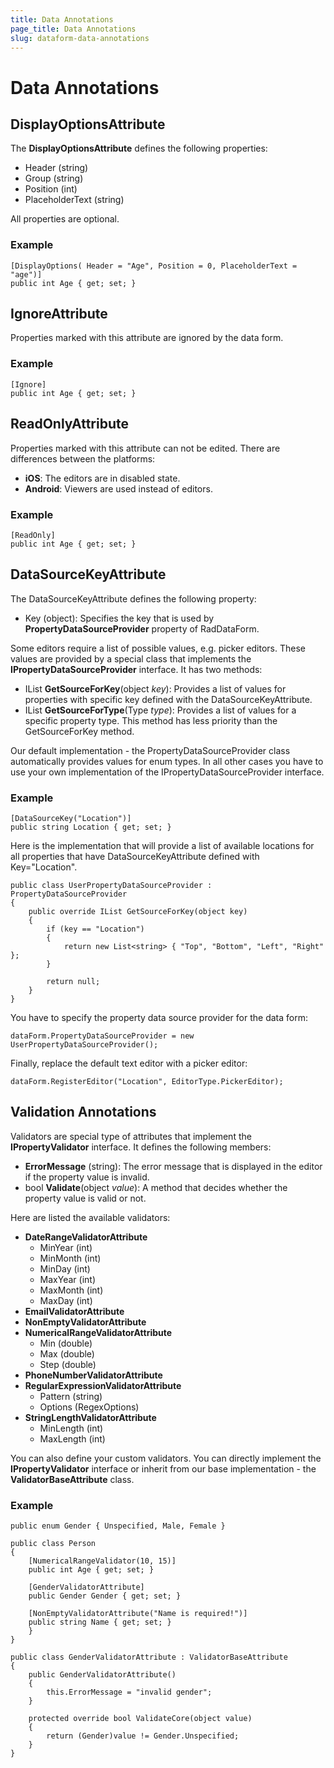 ```yaml
---
title: Data Annotations
page_title: Data Annotations
slug: dataform-data-annotations
---
```


# Data Annotations


## DisplayOptionsAttribute

The **DisplayOptionsAttribute** defines the following properties:

- Header (string)
- Group (string)
- Position (int)
- PlaceholderText (string)

All properties are optional.

### Example

	[DisplayOptions( Header = "Age", Position = 0, PlaceholderText = "age")]
	public int Age { get; set; }

## IgnoreAttribute

Properties marked with this attribute are ignored by the data form.

### Example

	[Ignore]
	public int Age { get; set; }

## ReadOnlyAttribute

Properties marked with this attribute can not be edited. There are differences between the platforms:

- **iOS**: The editors are in disabled state.
- **Android**: Viewers are used instead of editors. 

### Example

	[ReadOnly]
	public int Age { get; set; }

## DataSourceKeyAttribute

The DataSourceKeyAttribute defines the following property:

- Key (object): Specifies the key that is used by **PropertyDataSourceProvider** property of RadDataForm.

Some editors require a list of possible values, e.g. picker editors. These values are provided by a special class that implements the **IPropertyDataSourceProvider** interface. It has two methods:

-  IList **GetSourceForKey**(object *key*): Provides a list of values for properties with specific key defined with the DataSourceKeyAttribute. 
-  IList **GetSourceForType**(Type *type*): Provides a list of values for a specific property type. This method has less priority than the GetSourceForKey method. 

Our default implementation - the PropertyDataSourceProvider class automatically provides values for enum types. In all other cases you have to use your own implementation of the IPropertyDataSourceProvider interface.

### Example

	[DataSourceKey("Location")]
	public string Location { get; set; }

Here is the implementation that will provide a list of available locations for all properties that have DataSourceKeyAttribute defined with Key="Location".

	public class UserPropertyDataSourceProvider : PropertyDataSourceProvider
	{
	    public override IList GetSourceForKey(object key)
	    {
	        if (key == "Location")
	        {
	            return new List<string> { "Top", "Bottom", "Left", "Right" };
	        }
	
	        return null;
	    }
	}

You have to specify the property data source provider for the data form:

	dataForm.PropertyDataSourceProvider = new UserPropertyDataSourceProvider();

Finally, replace the default text editor with a picker editor:

	dataForm.RegisterEditor("Location", EditorType.PickerEditor);

## Validation Annotations

Validators are special type of attributes that implement the **IPropertyValidator** interface. It defines the following members:

- **ErrorMessage** (string): The error message that is displayed in the editor if the property value is invalid.
- bool **Validate**(object *value*): A method that decides whether the property value is valid or not.

Here are listed the available validators:

- **DateRangeValidatorAttribute**
	- MinYear (int)
	- MinMonth (int)
	- MinDay (int)
	- MaxYear (int)
	- MaxMonth (int)
	- MaxDay (int)
- **EmailValidatorAttribute**
- **NonEmptyValidatorAttribute**
- **NumericalRangeValidatorAttribute**
	- Min (double)
	- Max (double)
	- Step (double)
- **PhoneNumberValidatorAttribute**
- **RegularExpressionValidatorAttribute**
	- Pattern (string)
	- Options (RegexOptions)
- **StringLengthValidatorAttribute**
	- MinLength (int)
	- MaxLength (int)

You can also define your custom validators. You can directly implement the **IPropertyValidator** interface or inherit from our base implementation - the **ValidatorBaseAttribute** class.

### Example

	public enum Gender { Unspecified, Male, Female }
	
	public class Person
	{
	    [NumericalRangeValidator(10, 15)]
	    public int Age { get; set; }
	
	    [GenderValidatorAttribute]
	    public Gender Gender { get; set; }
	
	    [NonEmptyValidatorAttribute("Name is required!")]
	    public string Name { get; set; }
	    }
	}
	
	public class GenderValidatorAttribute : ValidatorBaseAttribute
	{
	    public GenderValidatorAttribute()
	    {
	        this.ErrorMessage = "invalid gender";
	    }
	
	    protected override bool ValidateCore(object value)
	    {
	        return (Gender)value != Gender.Unspecified;
	    }
	}

<!-- ## ConverterAttribute

Sometimes the editors work with types that are not the same as the property type. In this case you can use a converter. The converters should implement the **IPropertyConverter** interface. The converter attribute requires the type of the converter that will be used.

### Example

	public class Person : NotifyPropertyChangedBase
	{
        [Converter(typeof(IntDoublePropertyConverter))]
        public int Age
        {
            get
            {
                return this.age;
            }
            set
            {
                if (this.age != value)
                {
                    this.age = value;
                    this.RaisePropertyCanged();
                }
            }
        }
    }

    public class IntDoublePropertyConverter : IPropertyConverter
    {
        public object ConvertPropertyValue(object value)
        {
            return (double)(int)value;
        }

        public object ConvertEditorValue(object value)
        {
            return (int)(double)value;
        }
    }

	dataForm.RegisterEditor("Age", EditorType.NumberPickerEditor);
-->
